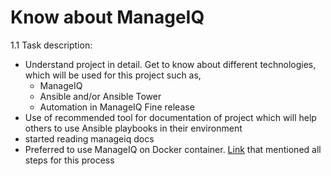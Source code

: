 # Know about ManageIQ

1.1 Task description:
- Understand project in detail. Get to know about different technologies, which will be used for this project such as,
  - ManageIQ
  - Ansible and/or Ansible Tower
  - Automation in ManageIQ Fine release
- Use of recommended tool for documentation of project which will help others to use Ansible playbooks in their environment
- started reading manageiq docs
- Preferred to use ManageIQ on Docker container. [Link](https://akshay196.github.io/project-blog/2017-10-10-run-manageiq-using-docker) that mentioned all steps for this process

